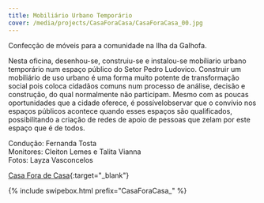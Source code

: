 ```yaml
---
title: Mobiliário Urbano Temporário
cover: /media/projects/CasaForaCasa/CasaForaCasa_00.jpg
---
```

Confecção de móveis para a comunidade na Ilha da Galhofa.

Nesta oficina, desenhou-se, construiu-se e instalou-se mobíliario urbano temporário num espaço público do Setor Pedro Ludovico. Construir um mobiliário de uso urbano é uma forma muito potente de transformação social pois coloca cidadãos comuns num processo de análise, decisão e construção, do qual normalmente não participam. Mesmo com as poucas oportunidades que a cidade oferece, é possívelobservar que o convívio nos espaços públicos acontece quando esses espaços são qualificados, possibilitando a criação de redes de apoio de pessoas que zelam por este espaço que é de todos. 

Condução: Fernanda Tosta  
Monitores: Cleiton Lemes e Talita Vianna  
Fotos: Layza Vasconcelos  

[Casa Fora de Casa](https://casaforade.casa/home/){:target="_blank"}

{% include swipebox.html prefix="CasaForaCasa_" %}

